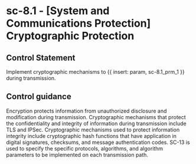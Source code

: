 # sc-8.1 - \[System and Communications Protection\] Cryptographic Protection

## Control Statement

Implement cryptographic mechanisms to {{ insert: param, sc-8.1_prm_1 }} during transmission.

## Control guidance

Encryption protects information from unauthorized disclosure and modification during transmission. Cryptographic mechanisms that protect the confidentiality and integrity of information during transmission include TLS and IPSec. Cryptographic mechanisms used to protect information integrity include cryptographic hash functions that have application in digital signatures, checksums, and message authentication codes. SC-13 is used to specify the specific protocols, algorithms, and algorithm parameters to be implemented on each transmission path.
